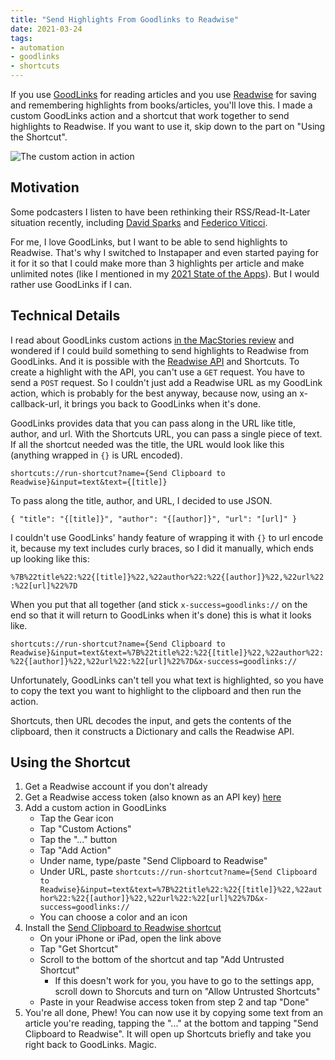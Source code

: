 ```yaml
---
title: "Send Highlights From Goodlinks to Readwise"
date: 2021-03-24
tags:
- automation
- goodlinks
- shortcuts
---
```


If you use [GoodLinks](https://goodlinks.app) for reading articles and you use [Readwise](https://readwise.io) for saving and remembering highlights from books/articles, you'll love this. I made a custom GoodLinks action and a shortcut that work together to send highlights to Readwise. If you want to use it, skip down to the part on "Using the Shortcut".

![The custom action in action](./goodlinks-to-readwise.gif)

## Motivation

Some podcasters I listen to have been rethinking their RSS/Read-It-Later situation recently, including [David Sparks](https://www.macsparky.com/blog/2021/3/why-im-switching-to-reeder-5) and [Federico Viticci](https://www.macstories.net/linked/appstories-episode-210-imagining-the-perfect-read-it-later-app/).

For me, I love GoodLinks, but I want to be able to send highlights to Readwise. That's why I switched to Instapaper and even started paying for it for it so that I could make more than 3 highlights per article and make unlimited notes (like I mentioned in my [2021 State of the Apps](https://adam.garrett-harris.com/2021-01-16-2021-state-of-the-apps/)). But I would rather use GoodLinks if I can.

## Technical Details

I read about GoodLinks custom actions [in the MacStories review](https://www.macstories.net/reviews/goodlinks-review-a-flexible-read-it-later-link-manager-packed-with-automation-options/) and wondered if I could build something to send highlights to Readwise from GoodLinks. And it is possible with the [Readwise API](https://readwise.io/api_deets) and Shortcuts. To create a highlight with the API, you can't use a `GET` request. You have to send a `POST` request. So I couldn't just add a Readwise URL as my GoodLink action, which is probably for the best anyway, because now, using an x-callback-url, it brings you back to GoodLinks when it's done.

GoodLinks provides data that you can pass along in the URL like title, author, and url. With the Shortcuts URL, you can pass a single piece of text. If all the shortcut needed was the title, the URL would look like this (anything wrapped in `{}` is URL encoded).

`shortcuts://run-shortcut?name={Send Clipboard to Readwise}&input=text&text={[title]}`

To pass along the title, author, and URL, I decided to use JSON.

`{
  "title": "{[title]}",
  "author": "{[author]}",
  "url": "[url]"
}`

I couldn't use GoodLinks' handy feature of wrapping it with `{}` to url encode it, because my text includes curly braces, so I did it manually, which ends up looking like this:

`%7B%22title%22:%22{[title]}%22,%22author%22:%22{[author]}%22,%22url%22:%22[url]%22%7D`

When you put that all together (and stick `x-success=goodlinks://` on the end so that it will return to GoodLinks when it's done) this is what it looks like.

`shortcuts://run-shortcut?name={Send Clipboard to Readwise}&input=text&text=%7B%22title%22:%22{[title]}%22,%22author%22:%22{[author]}%22,%22url%22:%22[url]%22%7D&x-success=goodlinks://`

Unfortunately, GoodLinks can't tell you what text is highlighted, so you have to copy the text you want to highlight to the clipboard and then run the action.

Shortcuts, then URL decodes the input, and gets the contents of the clipboard, then it constructs a Dictionary and calls the Readwise API.

## Using the Shortcut

1. Get a Readwise account if you don't already
1. Get a Readwise access token (also known as an API key) [here](https://readwise.io/access_token)
1. Add a custom action in GoodLinks
	- Tap the Gear icon
	- Tap "Custom Actions"
	- Tap the "..." button
	- Tap "Add Action"
	- Under name, type/paste "Send Clipboard to Readwise"
	- Under URL, paste `shortcuts://run-shortcut?name={Send Clipboard to Readwise}&input=text&text=%7B%22title%22:%22{[title]}%22,%22author%22:%22{[author]}%22,%22url%22:%22[url]%22%7D&x-success=goodlinks://`
	- You can choose a color and an icon
1. Install the [Send Clipboard to Readwise shortcut](https://www.icloud.com/shortcuts/f88b56119b11461b86d9858597dbf4ff)
	- On your iPhone or iPad, open the link above
	- Tap "Get Shortcut"
	- Scroll to the bottom of the shortcut and tap "Add Untrusted Shortcut"
		- If this doesn't work for you, you have to go to the settings app, scroll down to Shorcuts and turn on "Allow Untrusted Shortcuts"
	- Paste in your Readwise access token from step 2 and tap "Done"
1. You're all done, Phew! You can now use it by copying some text from an article you're reading, tapping the "..." at the bottom and tapping "Send Clipboard to Readwise". It will open up Shortcuts briefly and take you right back to GoodLinks. Magic.	
